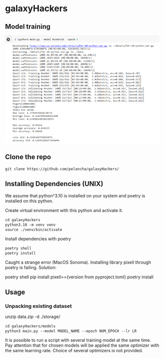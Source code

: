 # galaxyHackers

## Model training
![alt text](/screenshots/screenshot0.png)

## Clone the repo
```
git clone https://github.com/pelancha/galaxyHackers/
```

## Installing Dependencies (UNIX)

We assume that python^3.10 is installed on your system and poetry is installed on this python.

Create virtual environment with this python and activate it.
```
cd galaxyHackers
python3.10 -m venv venv
source ./venv/bin/activate
```

Install dependencies with poetry
```
poetry shell
poetry install
```

Caught a strange error (MacOS Sonoma). Installing library pixell through poetry is failing.
Solution:

poetry shell
pip install pixell=={version from pyproject.toml}
poetry install

## Usage

### Unpacking existing dataset

unzip data.zip -d ./storage/

```
cd galaxyHackers/models
python3 main.py --model MODEL_NAME --epoch NUM_EPOCH --lr LR
```
It is possible to run a script with several training model at the same time.
Pay attention that for chosen models will be applied the same optimizer with the same learning rate. Choice of several optimizers is not provided.
